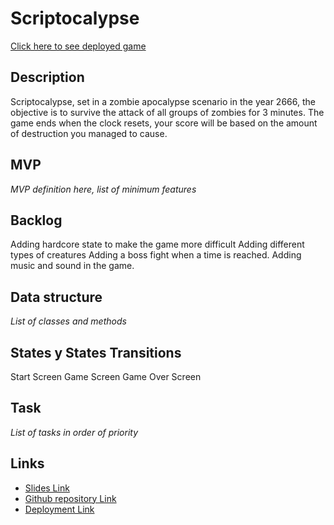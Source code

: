 # Scriptocalypse

[Click here to see deployed game](http://github.com)

## Description
Scriptocalypse, set in a zombie apocalypse scenario in the year 2666, the objective is to survive the attack of all groups of zombies for 3 minutes. The game ends when the clock resets, your score will be based on the amount of destruction you managed to cause.


## MVP
_MVP definition here, list of minimum features_


## Backlog

Adding hardcore state to make the game more difficult
Adding different types of creatures
Adding a boss fight when a time is reached.
Adding music and sound in the game.



## Data structure
_List of classes and methods_


## States y States Transitions
Start Screen
Game Screen
Game Over Screen


## Task
_List of tasks in order of priority_


## Links

- [Slides Link](http://slides.com)
- [Github repository Link](http://github.com)
- [Deployment Link](http://github.com)